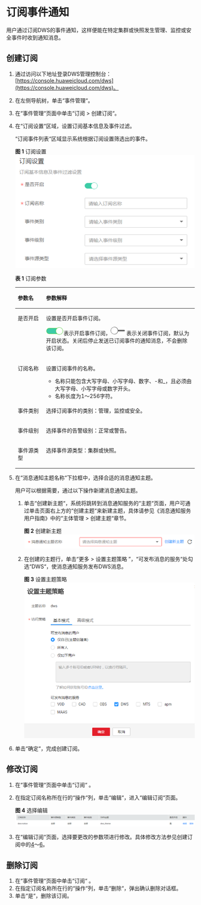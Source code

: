 # 订阅事件通知<a name="dws_01_0101"></a>

用户通过订阅DWS的事件通知，这样便能在特定集群或快照发生管理、监控或安全事件时收到通知消息。

## 创建订阅<a name="section29431612141618"></a>

1.  通过访问以下地址登录DWS管理控制台：[https://console.huaweicloud.com/dws](https://console.huaweicloud.com/dws)。
2.  在左侧导航树，单击“事件管理“。
3.  在“事件管理“页面中单击“订阅 \> 创建订阅“。
4.  <a name="li18772435125416"></a>在“订阅设置“区域，设置订阅基本信息及事件过滤。

    “订阅事件列表“区域显示系统根据订阅设置筛选出的事件。

    **图 1**  订阅设置<a name="fig11704927121119"></a>  
    ![](figures/订阅设置.png "订阅设置")

    **表 1**  订阅参数

    <a name="table197058275115"></a>
    <table><thead align="left"><tr id="row4704172711114"><th class="cellrowborder" valign="top" width="15.7%" id="mcps1.2.3.1.1"><p id="p1270452717114"><a name="p1270452717114"></a><a name="p1270452717114"></a>参数名</p>
    </th>
    <th class="cellrowborder" valign="top" width="84.3%" id="mcps1.2.3.1.2"><p id="p9704132751119"><a name="p9704132751119"></a><a name="p9704132751119"></a>参数解释</p>
    </th>
    </tr>
    </thead>
    <tbody><tr id="row127045270117"><td class="cellrowborder" valign="top" width="15.7%" headers="mcps1.2.3.1.1 "><p id="p970452716119"><a name="p970452716119"></a><a name="p970452716119"></a>是否开启</p>
    </td>
    <td class="cellrowborder" valign="top" width="84.3%" headers="mcps1.2.3.1.2 "><p id="p1370413271118"><a name="p1370413271118"></a><a name="p1370413271118"></a>设置是否开启事件订阅。</p>
    <p id="p2704172741117"><a name="p2704172741117"></a><a name="p2704172741117"></a><a name="image16236191713344"></a><a name="image16236191713344"></a><span><img id="image16236191713344" src="figures/icon_dws_on.png"></span>表示开启事件订阅，<a name="image1677114342272"></a><a name="image1677114342272"></a><span><img id="image1677114342272" src="figures/icon_dws_off.jpg"></span>表示关闭事件订阅，默认为开启状态。关闭后停止发送已订阅事件的通知消息，不会删除该订阅。</p>
    </td>
    </tr>
    <tr id="row137055276114"><td class="cellrowborder" valign="top" width="15.7%" headers="mcps1.2.3.1.1 "><p id="p137043275113"><a name="p137043275113"></a><a name="p137043275113"></a>订阅名称</p>
    </td>
    <td class="cellrowborder" valign="top" width="84.3%" headers="mcps1.2.3.1.2 "><p id="p1370582710116"><a name="p1370582710116"></a><a name="p1370582710116"></a>设置订阅事件的名称。</p>
    <a name="ul386613493427"></a><a name="ul386613493427"></a><ul id="ul386613493427"><li>名称只能包含大写字母、小写字母、数字、-和_，且必须由大写字母、小写字母或数字开头。</li><li>名称长度为1～256字符。</li></ul>
    </td>
    </tr>
    <tr id="row0705027131110"><td class="cellrowborder" valign="top" width="15.7%" headers="mcps1.2.3.1.1 "><p id="p1770582717118"><a name="p1770582717118"></a><a name="p1770582717118"></a>事件类别</p>
    </td>
    <td class="cellrowborder" valign="top" width="84.3%" headers="mcps1.2.3.1.2 "><p id="p770552761114"><a name="p770552761114"></a><a name="p770552761114"></a>选择订阅事件的类别：管理，监控或安全。</p>
    </td>
    </tr>
    <tr id="row1970515272116"><td class="cellrowborder" valign="top" width="15.7%" headers="mcps1.2.3.1.1 "><p id="p070514275114"><a name="p070514275114"></a><a name="p070514275114"></a>事件级别</p>
    </td>
    <td class="cellrowborder" valign="top" width="84.3%" headers="mcps1.2.3.1.2 "><p id="p10705162771118"><a name="p10705162771118"></a><a name="p10705162771118"></a>选择事件的告警级别：正常或警告。</p>
    </td>
    </tr>
    <tr id="row2705027151112"><td class="cellrowborder" valign="top" width="15.7%" headers="mcps1.2.3.1.1 "><p id="p1370592781112"><a name="p1370592781112"></a><a name="p1370592781112"></a>事件源类型</p>
    </td>
    <td class="cellrowborder" valign="top" width="84.3%" headers="mcps1.2.3.1.2 "><p id="p170572771110"><a name="p170572771110"></a><a name="p170572771110"></a>选择事件源类型：集群或快照。</p>
    </td>
    </tr>
    </tbody>
    </table>

5.  在“消息通知主题名称“下拉框中，选择合适的消息通知主题。

    用户可以根据需要，通过以下操作新建消息通知主题。

    1.  单击“创建新主题“，系统将跳转到消息通知服务的“主题“页面，用户可通过单击页面右上方的“创建主题“来新建主题，具体请参见《消息通知服务用户指南》中的“主体管理 \> 创建主题“章节。

        **图 2**  创建新主题<a name="fig165510455207"></a>  
        ![](figures/创建新主题.png "创建新主题")

    2.  在创建的主题行，单击“更多 \> 设置主题策略 ”，“可发布消息的服务“处勾选“DWS“，使消息通知服务发布DWS消息。

        **图 3**  设置主题策略<a name="fig2138194192414"></a>  
        ![](figures/设置主题策略.png "设置主题策略")


6.  <a name="li164751612342"></a>单击“确定“，完成创建订阅。

## 修改订阅<a name="section15897267154"></a>

1.  在“事件管理“页面中单击“订阅“  。
2.  在指定订阅名称所在行的“操作“列，单击“编辑“，进入“编辑订阅“页面。

    **图 4**  选择编辑<a name="fig9402173020498"></a>  
    ![](figures/选择编辑.png "选择编辑")

3.  在“编辑订阅“页面，选择要更改的参数项进行修改。具体修改方法参见创建订阅中的[4](#li18772435125416)～[6](#li164751612342)。

## 删除订阅<a name="section158093716157"></a>

1.  在“事件管理“页面中单击“订阅“  。
2.  在指定订阅名称所在行的“操作“列，单击“删除“，弹出确认删除对话框。
3.  单击“是“，删除该订阅。

